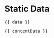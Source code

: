 # Static Data
<script setup lang="ts">
import { data } from './basic.data.mjs'
import { data as contentData } from './contentLoader.data.js'
</script>

<pre id="basic">{{ data }}</pre>

<pre id="content">{{ contentData }}</pre>
